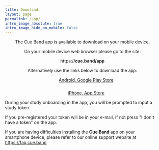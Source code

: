 ```yaml
---
title: Download
layout: page
permalink: /app/
intro_image_absolute: true
intro_image_hide_on_mobile: false
---
```


<p style="text-align: center"> 
   The Cue Band app is available to download on your mobile device.
</p>

<!--a href="{{ link }}" style="background-color: #E5261F; width: 100%; color: white; border: solid; height: 50px; border-radius: 10px; font-size: 15px; line-height: 50px; text-decoration: none;  display: inline-block; cursor: pointer"> Download App </a-->
            
<div id="noPhoneContainer" style="text-align: center; display: block;">
    <p style="text-align: center">
        On your mobile device web browser please go to the site:
    </p>
    <p style="text-align: center">
        https://<strong>cue.band/app</strong>
    </p>
    <p style="text-align: center">
        Alternatively use the links below to download the app:
    </p>
    <ul style="list-style: none">
        <li style="padding-bottom: 25px"><a href="{{ "appandroid" | relative_url }}" onclick="fathom.trackGoal('2KINLWDL', 1);">Android, Google Play Store</a></li>
        <li><a href="{{ "appios" | relative_url }}" onclick="fathom.trackGoal('JIDYSHSY', 1);">iPhone, App Store</a></li>
    </ul>
</div>

<div id="androidContainer" style="text-align: center; display: none;">
    <p>Tap the following link to be taken to the Play Store and install the app:</p>
    <p style="text-align: center; padding-bottom: 25px">
        <a href="{{ "appandroid" | relative_url }}" onclick="fathom.trackGoal('2KINLWDL', 1);">Android, Google Play Store</a>
    </p>
    <p style="text-align: center">
        If you are installing the app on another device, on that device's web browser go to the site:
    </p>
    <p style="text-align: center; padding-bottom: 25px">
        https://<strong>cue.band/app</strong>
    </p>
    <p style="text-align: center;">
        The app is also available on iPhone:
    </p>
    <p>
        <a href="{{ "appios" | relative_url }}" onclick="fathom.trackGoal('JIDYSHSY', 1);">iPhone, App Store</a>
    </p>
</div>


<div id="iosContainer" style="text-align: center; display: none;">
    <p>Tap the following link to be taken to the App Store and install the app:</p>
    <p style="text-align: center; padding-bottom: 25px">
        <a href="{{ "appios" | relative_url }}" onclick="fathom.trackGoal('JIDYSHSY', 1);">iPhone, App Store</a>
    </p>
    <p style="text-align: center">
        If you are installing the app on another device, on that device's web browser go to the site:
    </p>
    <p style="text-align: center; padding-bottom: 25px">
        https://<strong>cue.band/app</strong>
    </p>
    <p style="text-align: center;">
        The app is also available on Android:
    </p>
    <p>
        <a href="{{ "appandroid" | relative_url }}" onclick="fathom.trackGoal('2KINLWDL', 1);">Android, Google Play Store</a>
    </p>
</div>
<p style="text-align: left">
    During your study onboarding in the app, you will be prompted to input a study token.
</p>
<div id="tokenContainer" style="text-align: left; display: none;">
    <p> This token will allow us to get the choices you selected during the pre-registeration on the website.</p>
    <p style="text-align: center">
        Your study token    
    </p>
    <p style="font-size: 30px; text-align: center;"> 
        <strong id="tokenText"></strong>
    </p>
    
</div>
<div id="noTokenContainer" style="text-align: center; display: block;">
    <p style="text-align: left">
        If you pre-registered your token will be in your e-mail, if not press "I don't have a token" on the app. 
    </p>
</div>

<p>
    If you are having difficulties installing the <strong>Cue Band</strong> app on your smartphone device, please refer to our online support website at <a href="https://faq.cue.band">https://faq.cue.band</a>
</p>

<script>
    const urlSearchParams = new URLSearchParams(window.location.search);
    const params = Object.fromEntries(urlSearchParams.entries());
    
    var token = params['t'];

    var noTokenContainer = document.getElementById("noTokenContainer");

    if(token != null) {
        var tokenContainer = document.getElementById("tokenContainer");
        tokenContainer.style.display = "block";

        var tokenText = document.getElementById("tokenText");
        tokenText.innerText = token;
        noTokenContainer.style.display = "none";
    } 

    var platform = getMobileOperatingSystem();
    var noPhoneContainer = document.getElementById("noPhoneContainer");

    if(platform == "Android") {
        var androidContainer = document.getElementById("androidContainer");
        androidContainer.style.display = "block"
        noPhoneContainer.style.display = "none"
    } else if(platform == "iOS") {
        var iosContainer = document.getElementById("iosContainer");
        iosContainer.style.display = "block"
        noPhoneContainer.style.display = "none"
    }


/**
 * Determine the mobile operating system.
 * This function returns one of 'iOS', 'Android', 'Windows Phone', or 'unknown'.
 *
 * @returns {String}
 */
function getMobileOperatingSystem() {
    var userAgent = navigator.userAgent || navigator.vendor || window.opera;

    // Windows Phone must come first because its UA also contains "Android"
    if (/windows phone/i.test(userAgent)) {
        return "unknown";
    }

    if (/android/i.test(userAgent)) {
        return "Android";
    }

    // iOS detection from: http://stackoverflow.com/a/9039885/177710
    if (/iPhone|iPod/.test(userAgent) && !window.MSStream) {
        return "iOS";
    }

    return "unknown";
}


</script>
    